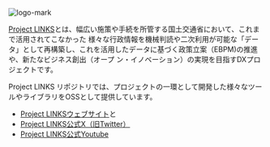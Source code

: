![logo-mark](https://github.com/user-attachments/assets/ef319aef-8461-46a2-9e69-48f9be881353)

[Project LINKS](https://www.mlit.go.jp/links/)とは、幅広い施策や手続を所管する国土交通省において、これまで活用されてこなかった 様々な行政情報を機械判読や二次利用が可能な「データ」として再構築し、これを活用したデータに基づく政策立案（EBPM)の推進や、新たなビジネス創出（オープ ン・イノベーション）の実現を目指すDXプロジェクトです。

Project LINKS リポジトリでは、プロジェクトの一環として開発した様々なツールやライブラリをOSSとして提供しています。

- [Project LINKSウェブサイト](https://www.mlit.go.jp/links/)と
- [Project LINKS公式X（旧Twitter）](https://twitter.com/LINKS_MLIT)
- [Project LINKS公式Youtube](https://www.youtube.com/@%E5%9B%BD%E5%9C%9F%E4%BA%A4%E9%80%9A%E7%9C%81ProjectLINKS)
